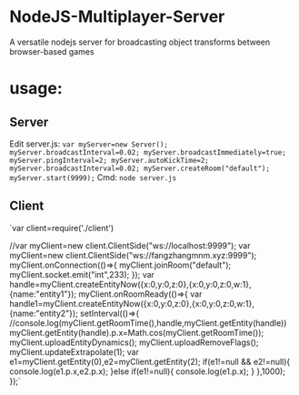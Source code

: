 # NodeJS-Multiplayer-Server
A versatile nodejs server for broadcasting object transforms between browser-based games

# usage:
## Server
Edit server.js:
`var myServer=new Server();
myServer.broadcastInterval=0.02;
myServer.broadcastImmediately=true;
myServer.pingInterval=2;
myServer.autoKickTime=2;
myServer.broadcastInterval=0.02;
myServer.createRoom("default");
myServer.start(9999);`
Cmd:
`node server.js`
## Client
`var client=require('./client')

//var myClient=new client.ClientSide("ws://localhost:9999");
var myClient=new client.ClientSide("ws://fangzhangmnm.xyz:9999");
myClient.onConnection(()=>{
    myClient.joinRoom("default");
    myClient.socket.emit("int",233);
});
var handle=myClient.createEntityNow({x:0,y:0,z:0},{x:0,y:0,z:0,w:1},{name:"entity1"});
myClient.onRoomReady(()=>{
    var handle1=myClient.createEntityNow({x:0,y:0,z:0},{x:0,y:0,z:0,w:1},{name:"entity2"});
    setInterval(()=>{
        //console.log(myClient.getRoomTime(),handle,myClient.getEntity(handle))
        myClient.getEntity(handle).p.x=Math.cos(myClient.getRoomTime());
        myClient.uploadEntityDynamics();
        myClient.uploadRemoveFlags();
        myClient.updateExtrapolate(1);
        var e1=myClient.getEntity(0),e2=myClient.getEntity(2);
        if(e1!=null && e2!=null){
            console.log(e1.p.x,e2.p.x);
        }else if(e1!=null){
            console.log(e1.p.x);
        }
    },1000);
});`
